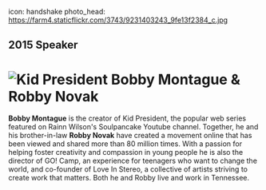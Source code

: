 icon: handshake
photo_head: https://farm4.staticflickr.com/3743/9231403243_9fe13f2384_c.jpg

## 2015 Speaker

# ![Kid President](http://imgs.wds.fm/kid-president-round.png) Bobby Montague & Robby Novak

<div class="zig-zags_blue"></div>

**Bobby Montague** is the creator of Kid President, the popular web series featured on Rainn Wilson's Soulpancake Youtube channel. Together, he and his brother-in-law **Robby Novak** have created a movement online that has been viewed and shared more than 80 million times. With a passion for helping foster creativity and compassion in young people he is also the director of GO! Camp, an experience for teenagers who want to change the world, and co-founder of Love In Stereo, a collective of artists striving to create work that matters. Both he and Robby live and work in Tennessee.
